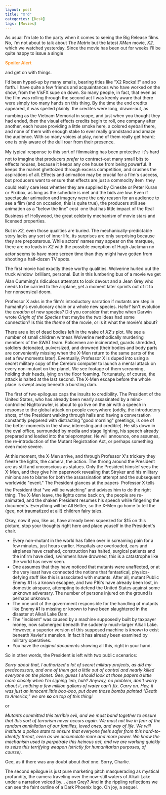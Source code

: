 ```yaml
---
layout: post
title: "X'd"
categories: [Desk]
tags: [Movies]
---
```

As usual I'm late to the party when it comes to seeing the Big Release films. No, I'm not about to talk about <i>The Matrix</i> but the latest <i>XMen</i> movie, <i>X2,</i> which we watched yesterday. Since the movie has been out for weeks I'll be quite happy to issue a single

<font color="#ff9933"><b>Spoiler Alert</b></font>

and get on with things.


<!--more-->
I'd been hyped-up by many emails, bearing titles like "X2 Rocks!!!" and so forth. I have quite a few friends and acquaintances who have worked on the show, from the VisFX supe on down. So many people, in fact, that even as the film was rolling through the second act I was keenly aware that there were simply too many hands on this thing. By the time the end credits appeared, it was spelled plainly &#151; the credites were long, drawn-out, as numbing as the Vietnam Memorial in scope, and just when you thought they had ended, <i>then</i> the visual effects credits begin to roll, one company after another, each house providing a little smoke here, a colored eyeball there, and none of them with enough stake to ever really grandstand and amaze the audience. With so many voices at play, none of them really get heard; one is only aware of the dull roar from their presence.

My typical response to this sort of filmmaking has been protective &#151; it's hard not to imagine that producers <i>prefer</i> to contract-out many small bits to effects houses, because it keeps any one house from being powerful. It keeps the market ghettoized through excess competition, and crushes the aspirations of all. Effects and animation may be crucial for a film's success, but producers want to ensure that effects are just a commodity item &#151; they could really care less whether they are suppiled by Cinesite or Peter Kuran or Pixibox, as long as the schedule is met and the bids are low. Even if spectacular animation and imagery were the <i>only</i> reason for an audience to see a film (and on occasion, this is quite true), the producers still see animation as a "below the line" cost &#151; one that has little impact of the Real Business of Hollywood, the great celebrity mechanism of movie stars and licensed properties.

But in <i>X2,</i> even those qualities are buried. The mechanically-predictable story lacks any sort of inner life, its surprises are only surprising because they are preposterous. While actors' names may appear on the marquee, there are no leads in <i>X2</i> &#151; with the possible exception of Hugh Jackman no actor seems to have more screen time than they might have gotten from shooting a half-dozen TV spots.

The first movie had exactly these worthy qualities. Wolverine hurled out the truck window &#151; brilliant, personal. But in this lumbering bus of a movie we get Alan Cumming's ridiculous attempts to look devout and a Jean Grey who needs to be carried to the airplane, yet a moment later sprints out of it to her nonsensical doom.

Professor X asks in the film's introductory narration if mutants are step in humanity's evolutionary chain or a whole new species. <i>Hello?</i> Isn't evolution the <i>creation</i> of new species? Did you consider that maybe when Darwin wrote <i>Origin of the Species</i> that maybe the two ideas had some connection? Is this the <i>theme</i> of the movie, or is it what the movie's about?

There are a lot of dead bodies left in the wake of <i>X2's</i> plot. We see a number of small children witness Wolverine methodically murdering members of the SWAT team. Policemen are incinerated, guards shredded, soldiers detonated, pulversized, and drowned (their bodies and body parts are conveniently missing when the X-Men return to the same parts of the set a few moments later). Eventually, Professor X is duped into using a secret military copy of the Cerebro computer to launch a mental attack on every non-mutant on the planet. We see footage of them screaming, holding their heads, lying on the floor foaming. Fortunately, of course, the attack is halted at the last second. The X-Men escape before the whole place is swept away beneath a bursting dam.

The first of two epilogues caps the insults to credibility. The President of the United States, who has already been nearly assasinated by a mind-controlled Nightcrawler, is about to go live on the air with a speech in response to the global attack on people everywhere (oddly, the introductory shots, of the President walking through halls and having a conversation constantly peppered with distracting "good morning" greetings, is one of the better moments in the show, interesting and credible). He sits down in the oval office, surrounded by media and stage lighting, his speech already prepared and loaded into the teleprompter. He will announce, one assumes, the re-introduction of the Mutant Registration Act, or perhaps something even more severe.

At this moment, the X-Men arrive, and through Professor X's trickery they freeze the lights, the camera, the action. The throng around the President are as still and unconscious as statues. Only the President himslef sees the X-Men, and they give him paperwork revealing that Stryker and his military minions are to blame for both the assassination attempt and the subsequent worldwide "event." The President glances at the papers &#151; Professor X tells the President that "we will be watching" and advises him to do the right thing. The X-Men leave, the lights come back on, the people are re-animated, and the shaken President resumes his speech while fingering the documents. Everything will be All Better, so the X-Men go home to tell the (gee, not traumatized at all!) children fairy tales.

Okay, now if you, like us, have already been squeezed for $15 on this picture, stop your thoughts right here and place youself in the President's chair.

<ul><li>Every non-mutant in the world has fallen over in screaming pain for a few minutes, just hours earlier. Hospitals are overloaded, cars and airplanes have crashed, construction has halted, surgical patients and the infirm have died, swimmers have drowned, this is a catastrophe like the world has never seen.</li><li>One assumes that they have noticed that mutants were unaffected, or at the very least have connected the notions that fantastical, physics-defying stuff like this is associated with mutants. After all, mutant Public Enemy #1 is a known escapee, and two F16's have already been lost, in domestic airspace, attempting to defend the United States against some unknown adversary. The number of persons injured on the ground is perhaps unknown.</li><li>The one unit of the government responsible for the handling of mutants like Enemy #1 is missing or known to have been slaughtered in the disaster at Alkali Lake Dam.</li><li>The "incident" was caused by a machine supposedly built by taxpayer money, now submerged beneath the suddenly much-larger Alkali Lake. However, a superior version of this supposed machine is <i>known</i> to exist beneath Xavier's mansion. In fact it has already been examined by military operatives.</li><li>You have the <i>original documents</i> showing all this, right in your hand.</li></ul>

So in other words, the President is left with two public scenarios:

<i>Sorry about that, I authorized a lot of secret military projects, as did my predecessors, and one of them got a little out of control and nearly killed everyone on the planet. Gee, guess I should look at those papers a little more closely when I'm signing 'em, huh? Anyway, no problem, don't worry about it, nothing a few million gallons of water can't fix. Carry on. Hey, it was just an innocent little boo-boo, put down those bombs painted "Death to America," we are <b>so</b> on top of this thing!</i>

or

<i>Mutants committed this terrible evil, and we must band together to ensure that this sort of terrorism never occurs again. We must not live in fear of the random annihilation of our families, loved ones, and way of life. We will institute a police state to ensure that everyone feels safer from this hard-to-identify threat, even as we accumulate more and more power. We know the mechanism used to perpetrate this heinous act, and we are working quickly to seize this terrifying weapon (strictly for humanitarian purposes, of course).</i>

Gee, as if there was any doubt about <i>that</i> one. Sorry, Charlie.

The second epilogue is just pure marketing pitch masquerading as mystical profundity, the camera traveling over the now-still waters of Alkali Lake under a narration voiced by... Jean Grey? And in the rippling reflections we can see the faint outline of a Dark Phoenix logo. Oh joy, a sequel.

